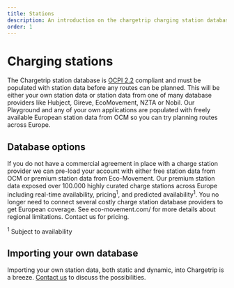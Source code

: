 ```yaml
---
title: Stations
description: An introduction on the chargetrip charging station databases and station queries
order: 1
---
```


# Charging stations
The Chargetrip station database is [OCPI 2.2]() compliant and must be populated with station data before any routes can be planned. This will be either your own station data or station data from one of many database providers like Hubject, Gireve, EcoMovement, NZTA or Nobil. Our Playground and any of your own applications are populated with freely available European station data from OCM so you can try planning routes across Europe.

## Database options
If you do not have a commercial agreement in place with a charge station provider we can pre-load your account with either free station data from OCM or premium station data from Eco-Movement. Our premium station data exposed over 100.000 highly curated charge stations across Europe including real-time availability, pricing<sup>1</sup>, and predicted availability<sup>1</sup>. You no longer need to connect several costly charge station database providers to get European coverage. See eco-movement.com/ for more details about regional limitations. Contact us for pricing.

<sup>1</sup> Subject to availability

## Importing your own database
Importing your own station data, both static and dynamic, into Chargetrip is a breeze. [Contact us]() to discuss the possibilities. 